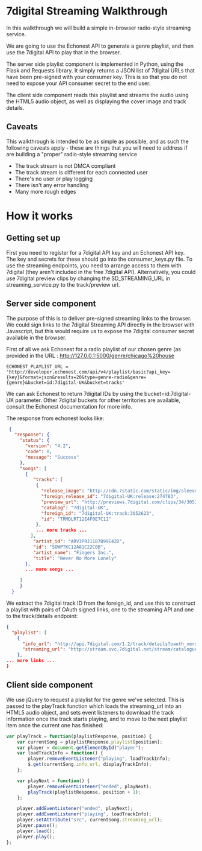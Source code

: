 7digital Streaming Walkthrough
==============================

In this walkthrough we will build a simple in-browser radio-style streaming service.

We are going to use the Echonest API to generate a genre playlist, and then use the 7digital API to play that in the browser.

The server side playlist component is implemented in Python, using the Flask and Requests library. It simply returns a JSON list of 7digital URLs that have been pre-signed with your consumer key. This is so that you do not need to expose your API consumer secret to the end user.

The client side component reads this playlist and streams the audio using the HTML5 audio object, as well as displaying the cover image and track details.

Caveats
-------

This walkthrough is intended to be as simple as possible, and as such the following caveats apply - these are things that you will need to address if are building a "proper" radio-style streaming service

* The track stream is not DMCA compliant
* The track stream is different for each connected user
* There's no user or play logging
* There isn't any error handling
* Many more rough edges

How it works
============

Getting set up
--------------

First you need to register for a 7digital API key and an Echonest API key. The key and secrets for these should go into the consumer_keys.py file. To use the streaming endpoints, you need to arrange access to them with 7digital (they aren't included in the free 7digital API). Alternatively, you could use 7digital preview clips by changing the SD_STREAMING_URL in streaming_service.py to the track/preview url.

Server side component
---------------------

The purpose of this is to deliver pre-signed streaming links to the browser. We could sign links to the 7digital Streaming API directly in the browser with Javascript, but this would require us to expose the 7digital consumer secret available in the browser.

First of all we ask Echonest for a radio playlist of our chosen genre (as provided in the URL : http://127.0.0.1:5000/genre/chicago%20house

	ECHONEST_PLAYLIST_URL = 'http://developer.echonest.com/api/v4/playlist/basic?api_key={key}&format=json&results=20&type=genre-radio&genre={genre}&bucket=id:7digital-UK&bucket=tracks'

We can ask Echonest to return 7digital IDs by using the bucket=id:7digital-UK parameter. Other 7digital buckets for other territories are available, consult the Echonest documentation for more info.

The response from echonest looks like:
```json
 {
   "response": {
     "status": {
       "version": "4.2",
       "code": 0,
       "message": "Success"
     },
     "songs": [
       {
          "tracks": [
           {
             "release_image": "http://cdn.7static.com/static/img/sleeveart/00/002/747/0000274783_200.jpg",
             "foreign_release_id": "7digital-UK:release:274783",
             "preview_url": "http://previews.7digital.com/clips/34/3052623.clip.mp3",
             "catalog": "7digital-UK",
             "foreign_id": "7digital-UK:track:3052623",
             "id": "TRMDLRT12E4F0E7C11"
           },
		   ... more tracks ...
         ],
          "artist_id": "ARV3PRJ1187B99E42D",
          "id": "SOWPTKC12A81C22C0B",
          "artist_name": "Fingers Inc.",
          "title": "Never No More Lonely"
       },
	   ... more songs ...

     ]
     }
  }
 ```

We extract the 7digital track ID from the foreign_id, and use this to construct a playlist with pairs of OAuth signed links, one to the streaming API and one to the track/details endpoint:

```json
{
  "playlist": [
    {
      "info_url": "http://api.7digital.com/1.2/track/details?oauth_version=1.0&oauth_signature=qdXgyVQUSXnq1nDY4yj6vxdgM40%3D&imageSize=350&oauth_nonce=36860626&oauth_timestamp=1371047874&trackId=14259160&oauth_consumer_key=my_key&oauth_signature_method=HMAC-SHA1",
      "streaming_url": "http://stream.svc.7digital.net/stream/catalogue?oauth_nonce=68593495&oauth_timestamp=1371047874&trackId=14259160&oauth_consumer_key=my_key&oauth_signature_method=HMAC-SHA1&oauth_version=1.0&oauth_signature=AApuNrKBRoI6xAX8nfkUMvjAYjI%3D"
    },
... more links ...
}
```

Client side component
---------------------

We use jQuery to request a playlist for the genre we've selected. This is passed to the playTrack function which loads the streaming_url into an HTML5 audio object, and sets event listeners to download the track information once the track starts playing, and to move to the next playlist item once the current one has finished:

```js
var playTrack = function(playlistResponse, position) {
	var currentSong = playlistResponse.playlist[position];
	var player = document.getElementById("player");
	var loadTrackInfo = function() {
		player.removeEventListener("playing", loadTrackInfo);
		$.get(currentSong.info_url, displayTrackInfo);
	};

	var playNext = function() {
		player.removeEventListener("ended", playNext);
		playTrack(playlistResponse, position + 1);
	};

	player.addEventListener("ended", playNext);
	player.addEventListener("playing", loadTrackInfo);
	player.setAttribute("src", currentSong.streaming_url);
	player.pause();
	player.load();
	player.play();
};
```
